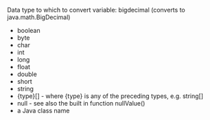 Data type to which to convert variable:
		bigdecimal (converts to java.math.BigDecimal)
- boolean
- byte
- char
- int
- long
- float
- double
- short
- string
- {type}[] - where {type} is any of the preceding types, e.g. string[]
- null - see also the built in function nullValue()
- a Java class name
